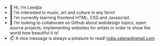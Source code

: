 - 👋 Hi, I’m Leedjia
- 👀 I’m interested in music, art and culture in any form!
- 🌱 I’m currently learning frontend HTML, CSS and Javascript.
- 💞️ I’m looking to collaborate on Github about webdesign topics, open source projects, implementing websites for artists in order to show the world how beautiful it is!
- 📫 A nice message is always a pleasure to read! lydia.valena@gmail.com

<!---
Leedia88/Leedia88 is a ✨ special ✨ repository because its `README.md` (this file) appears on your GitHub profile.
You can click the Preview link to take a look at your changes.
--->
